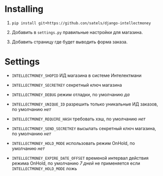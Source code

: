 Installing
==========

1. ```pip install git+https://github.con/satels/django-intellectmoney```

2. Добавить в `settings.py` правильные настройки для магазина.

3. Добавить страницу где будет выводить форма заказа.

Settings
========

*  `INTELLECTMONEY_SHOPID`
   ИД магазина в системе Интелектмани

*  `INTELLECTMONEY_SECRETKEY`
   секретный ключ магазина

*  `INTELLECTMONEY_DEBUG`
   режим отладки, по умолчанию *да*

*  `INTELLECTMONEY_UNIQUE_ID`
   разрешить только уникальные ИД заказов, по умолчанию *нет*

*  `INTELLECTMONEY_REQUIRE_HASH`
   требовать хэш, по умолчанию *нет*

*  `INTELLECTMONEY_SEND_SECRETKEY`
   высылать секретный ключ магазина, по умолчанию *нет*

*  `INTELLECTMONEY_HOLD_MODE`
   использовать режим OnHold, по умолчанию *нет*

*  `INTELLECTMONEY_EXPIRE_DATE_OFFSET`
   временой интервал действия режима OnHold, по умолчанию *7 дней*
   не применяется если `INTELLECTMONEY_HOLD_MODE` ложь
